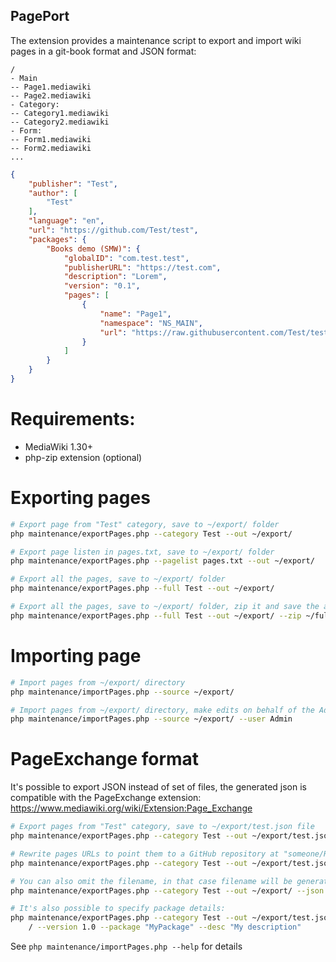 PagePort
----------

The extension provides a maintenance script to export and import wiki pages in a git-book format and JSON format:

```
/
- Main
-- Page1.mediawiki
-- Page2.mediawiki
- Category:
-- Category1.mediawiki
-- Category2.mediawiki
- Form:
-- Form1.mediawiki
-- Form2.mediawiki
...
```

```json
{
	"publisher": "Test",
	"author": [
		"Test"
	],
	"language": "en",
	"url": "https://github.com/Test/test",
	"packages": {
        "Books demo (SMW)": {
            "globalID": "com.test.test",
            "publisherURL": "https://test.com",
            "description": "Lorem",
            "version": "0.1",
            "pages": [
                {
                    "name": "Page1",
                    "namespace": "NS_MAIN",
                    "url": "https://raw.githubusercontent.com/Test/test/master/Main/Test"
                }
            ]
        }
    }
}
```

# Requirements:

* MediaWiki 1.30+
* php-zip extension (optional)

# Exporting pages

```bash
# Export page from "Test" category, save to ~/export/ folder
php maintenance/exportPages.php --category Test --out ~/export/

# Export page listen in pages.txt, save to ~/export/ folder
php maintenance/exportPages.php --pagelist pages.txt --out ~/export/

# Export all the pages, save to ~/export/ folder
php maintenance/exportPages.php --full Test --out ~/export/

# Export all the pages, save to ~/export/ folder, zip it and save the archive to ~/full.zip
php maintenance/exportPages.php --full Test --out ~/export/ --zip ~/full.zip
```

# Importing page

```bash
# Import pages from ~/export/ directory
php maintenance/importPages.php --source ~/export/

# Import pages from ~/export/ directory, make edits on behalf of the Admin user
php maintenance/importPages.php --source ~/export/ --user Admin
```

# PageExchange format

It's possible to export JSON instead of set of files, the generated json is compatible with the
PageExchange extension: https://www.mediawiki.org/wiki/Extension:Page_Exchange

```bash
# Export pages from "Test" category, save to ~/export/test.json file
php maintenance/exportPages.php --category Test --out ~/export/test.json --json

# Rewrite pages URLs to point them to a GitHub repository at "someone/Repo":
php maintenance/exportPages.php --category Test --out ~/export/test.json --json --github "someone/Repo"

# You can also omit the filename, in that case filename will be generated based on time():
php maintenance/exportPages.php --category Test --out ~/export/ --json

# It's also possible to specify package details:
php maintenance/exportPages.php --category Test --out ~/export/test.json --json /
    / --version 1.0 --package "MyPackage" --desc "My description"
```

See `php maintenance/importPages.php --help` for details
